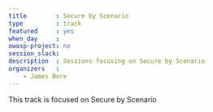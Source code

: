 ```yaml
---
title        : Secure by Scenario
type         : track
featured     : yes
when_day     : 
owasp-project: no
session_slack: 
description  : Sessions focusing on Secure by Scenario
organizers   :
    - James Bore
---
```


This track is focused on Secure by Scenario
